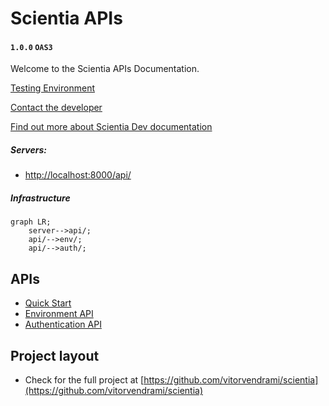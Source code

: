 # Scientia APIs 
#### `1.0.0`  `OAS3`

Welcome to the Scientia APIs Documentation.

[Testing Environment](http://localhost:8000/api/)

[Contact the developer](#)

[Find out more about Scientia Dev documentation](#)

##### Servers:
- [http://localhost:8000/api/](https://github.com/vitorvendrami/scientia)


##### Infrastructure
```mermaid
graph LR;
    server-->api/;
    api/-->env/;
    api/-->auth/;

```
## APIs

*  [Quick Start](./apis/index.md)
*  [Environment API](./apis/endpoints.md)
*  [Authentication API](./apis/auth.md)

## Project layout

* Check for the full project at [https://github.com/vitorvendrami/scientia](https://github.com/vitorvendrami/scientia)